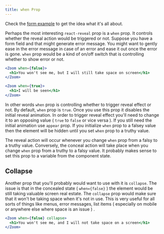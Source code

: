 ```yaml
---
title: when Prop
---
```


Check the [form example](/examples/advanced/form/) to get the idea what it's all about.

Perhaps the most interesting `react-reveal` prop is a `when` prop. It controls whether the reveal action would be triggered or not. Suppose you have a form field and that might generate error message. You might want to gently ease in the error message in case of an error and ease it out once the error is gone.
`when` prop would be a kind of on/off switch that is controlling whether to show error or not.

```jsx
<Zoom when={false}>
  <h1>You won't see me, but I will still take space on screen</h1>
</Zoom>

<Zoom when={true}>
  <h1>I will be seen</h1>
</Zoom>
```

In other words `when` prop is controlling whether to trigger reveal effect or not. By default, `when` prop is `true`. Once you use this prop it disables the initial reveal animation. In order to trigger reveal effect you'll need to change it to an opposing value ( `true` to `false` or vice versa ). If you still need the initial animation use `appear` prop. If you initialize `when` prop to a falsey value then the element will be hidden until you set `when` prop to a truthy value.

The reveal action will occur whenever you change `when` prop from a falsy to a truthy value. Conversely, the conceal action will take place when you change `when` prop from a truthy to a falsy value. It probably makes sense to set this prop to a variable from the component state.

## Collapse

Another prop that you'll probably would want to use with it is `collapse`. The issue is that in the concealed state ( `when={false}` ) the element would be still taking valuable screen real estate. The `collapse` prop would make sure that it won't be taking space when it's not in use. This is very useful for all sorts of things like menus, error messages, list items ( especially on mobile or anywhere else where space is an issue ) .

```jsx
<Zoom when={false} collapse>
  <h1>You won't see me, and I will not take space on a screen</h1>
</Zoom>
```
